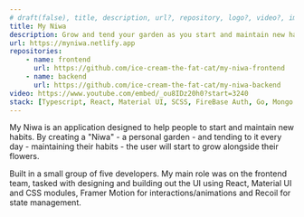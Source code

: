 ```yaml
---
# draft(false), title, description, url?, repository, logo?, video?, image: src, alt?, stack,
title: My Niwa 
description: Grow and tend your garden as you start and maintain new habits.
url: https://myniwa.netlify.app
repositories:
    - name: frontend
      url: https://github.com/ice-cream-the-fat-cat/my-niwa-frontend
    - name: backend
      url: https://github.com/ice-cream-the-fat-cat/my-niwa-backend
video: https://www.youtube.com/embed/_ou8IDz20h0?start=3240
stack: [Typescript, React, Material UI, SCSS, FireBase Auth, Go, Mongo DB]
---
```


My Niwa is an application designed to help people to start and maintain new habits. By creating a "Niwa" - a personal garden - and tending to it every day - maintaining their habits - the user will start to grow alongside their flowers.

Built in a small group of five developers. My main role was on the frontend team, tasked with designing and building out the UI using React, Material UI and CSS modules, Framer Motion for interactions/animations and Recoil for state management.
